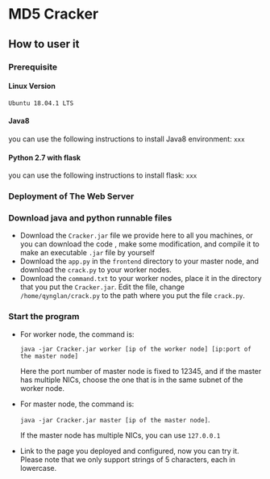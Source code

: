 # MD5 Cracker

## How to user it

### Prerequisite
#### Linux Version
`Ubuntu 18.04.1 LTS` 

#### Java8
you can use the following instructions to install Java8 environment:
`xxx`

#### Python 2.7 with flask
you can use the following instructions to install flask:
`xxx`

### Deployment of The Web Server





### Download java and python runnable files

- Download the `Cracker.jar` file we provide here to all you machines, or you can download the code , make some modification, and compile it to make an executable `.jar` file by yourself
- Download the `app.py` in the `frontend` directory to your master node, and download the `crack.py` to your worker nodes.
- Download the `command.txt` to your worker nodes, place it in the directory that you put the `Cracker.jar`. Edit the file,  change `/home/qynglan/crack.py` to the path where you put the file `crack.py`.



### Start the program

- For worker node, the command is:

  `java -jar Cracker.jar worker [ip of the worker node] [ip:port of the master node]`

  Here the port number of master node is fixed to 12345, and if the master has multiple NICs, choose the one that is in the same subnet of the worker node.

- For master node, the command is:

  `java -jar Cracker.jar master [ip of the master node]`.

  If the master node has multiple NICs, you can use `127.0.0.1`

- Link to the page you deployed and configured, now you can try it. Please note that we only support strings of 5 characters, each in lowercase.



